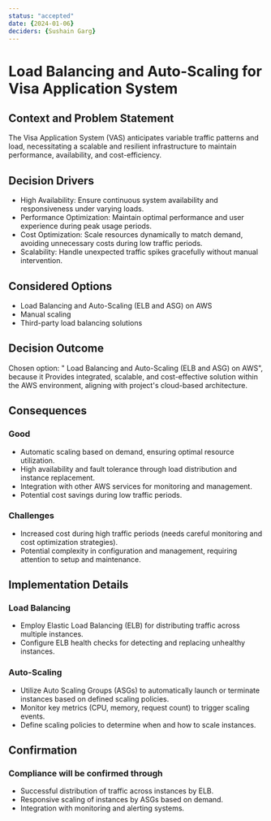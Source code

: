 ```yaml
---
status: "accepted"
date: {2024-01-06}
deciders: {Sushain Garg}
---
```

# Load Balancing and Auto-Scaling for Visa Application System

## Context and Problem Statement

The Visa Application System (VAS) anticipates variable traffic patterns and load, necessitating a scalable and resilient infrastructure to maintain performance, availability, and cost-efficiency.

## Decision Drivers

* High Availability: Ensure continuous system availability and responsiveness under varying loads.
* Performance Optimization: Maintain optimal performance and user experience during peak usage periods.
* Cost Optimization: Scale resources dynamically to match demand, avoiding unnecessary costs during low traffic periods.
* Scalability: Handle unexpected traffic spikes gracefully without manual intervention.

## Considered Options

* Load Balancing and Auto-Scaling (ELB and ASG) on AWS
* Manual scaling
* Third-party load balancing solutions

## Decision Outcome

Chosen option: " Load Balancing and Auto-Scaling (ELB and ASG) on AWS", because
it Provides integrated, scalable, and cost-effective solution within the AWS environment, aligning with project's cloud-based architecture.

## Consequences

### Good 

* Automatic scaling based on demand, ensuring optimal resource utilization.
* High availability and fault tolerance through load distribution and instance replacement.
* Integration with other AWS services for monitoring and management.
* Potential cost savings during low traffic periods.

### Challenges

* Increased cost during high traffic periods (needs careful monitoring and cost optimization strategies).
* Potential complexity in configuration and management, requiring attention to setup and maintenance.

## Implementation Details

### Load Balancing

* Employ Elastic Load Balancing (ELB) for distributing traffic across multiple instances.
* Configure ELB health checks for detecting and replacing unhealthy instances.

### Auto-Scaling

* Utilize Auto Scaling Groups (ASGs) to automatically launch or terminate instances based on defined scaling policies.
* Monitor key metrics (CPU, memory, request count) to trigger scaling events.
* Define scaling policies to determine when and how to scale instances.

## Confirmation

### Compliance will be confirmed through

* Successful distribution of traffic across instances by ELB.
* Responsive scaling of instances by ASGs based on demand.
* Integration with monitoring and alerting systems.

